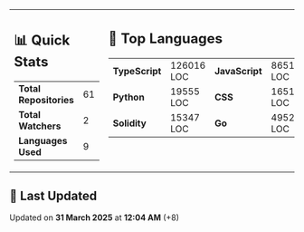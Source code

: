<table><tr>
<td valign='top'>
<h2>📊 Quick Stats</h2>
<table>
<tr><td><b>Total Repositories</b></td><td>61</td></tr>
<tr><td><b>Total Watchers</b></td><td>2</td></tr>
<tr><td><b>Languages Used</b></td><td>9</td></tr>
</table>
</td>
<td valign='top'>
<h2>📝 Top Languages</h2>
<table>
<tr><td><b>TypeScript</b></td><td>126016 LOC</td><td><b>JavaScript</b></td><td>86513 LOC</td></tr>
<tr><td><b>Python</b></td><td>19555 LOC</td><td><b>CSS</b></td><td>16513 LOC</td></tr>
<tr><td><b>Solidity</b></td><td>15347 LOC</td><td><b>Go</b></td><td>4952 LOC</td></tr>
</table>
</td>
</tr></table>

<h2>📅 Last Updated</h2>

Updated on <b>31 March 2025</b> at <b>12:04 AM</b> (+8)
